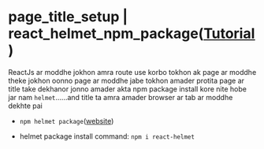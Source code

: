 # page_title_setup | react_helmet_npm_package([Tutorial](https://www.youtube.com/watch?v=Uvm024uzSjk&list=PLgH5QX0i9K3rGtitufynBKMy5gAFpa1y8&index=69))

 
ReactJs ar moddhe jokhon amra route use korbo tokhon ak page ar moddhe theke jokhon oonno page ar moddhe jabe tokhon amader protita page ar title take dekhanor jonno amader akta npm package install kore nite hobe jar nam ```helmet```......and title ta amra amader browser ar tab ar moddhe dekhte pai 

* ```npm helmet package```([website](https://www.npmjs.com/package/react-helmet))

* helmet package install command: ```npm i react-helmet```